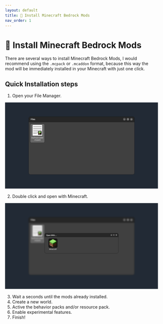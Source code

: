 ```yaml
---
layout: default
title: 🚀 Install Minecraft Bedrock Mods
nav_order: 1
---
```


# 🚀 Install Minecraft Bedrock Mods

There are several ways to install Minecraft Bedrock Mods, I would recommend using the `.mcpack` or `.mcaddon` format, because this way the mod will be immediately installed in your Minecraft with just one click.

## Quick Installation steps

1. Open your File Manager.

![screenshot](assets/img/ss_1.png)

2. Double click and open with Minecraft.

![screenshot](assets/img/ss_2.png)

3. Wait a seconds until the mods already installed.
4. Create a new world.
5. Active the behavior packs and/or resource pack.
6. Enable experimental features.
7. Finish!
